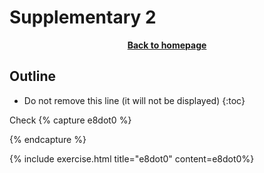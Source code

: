 # Supplementary 2

<p align="center"><b><a href="https://genomicsaotearoa.github.io/Gene_Regulatory_Networks_Simulation_Workshop/">Back to homepage</a></b></p>

## Outline
* Do not remove this line (it will not be displayed)
{:toc}


Check
{% capture e8dot0 %}



{% endcapture %}

{% include exercise.html title="e8dot0" content=e8dot0%}
 